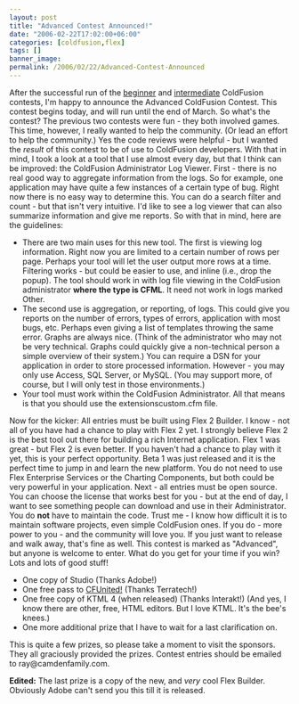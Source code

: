 ```yaml
---
layout: post
title: "Advanced Contest Announced!"
date: "2006-02-22T17:02:00+06:00"
categories: [coldfusion,flex]
tags: []
banner_image: 
permalink: /2006/02/22/Advanced-Contest-Announced
---
```


After the successful run of the <a href="http://ray.camdenfamily.com/index.cfm/2005/9/20/Contest-Shall-We-Play-a-Game">beginner</a> and <a href="http://ray.camdenfamily.com/index.cfm/2005/10/30/Intermediate-ColdFusion-Contest">intermediate</a> ColdFusion contests, I'm happy to announce the Advanced ColdFusion Contest. This contest begins today, and will run until the end of March. So what's the contest?
The previous two contests were fun - they both involved games. This time, however, I really wanted to help the community. (Or lead an effort to help the community.) Yes the code reviews were helpful - but I wanted the <i>result</i> of this contest to be of use to ColdFusion developers. With that in mind, I took a look at a tool that I use almost every day, but that I think can be improved: the ColdFusion Administrator Log Viewer. 
First - there is no real good way to aggregate information from the logs. So for example, one application may have quite a few instances of a certain type of bug. Right now there is no easy way to determine this. You can do a search filter and count - but that isn't very intuitive. I'd like to see a log viewer that can also summarize information and give me reports. So with that in mind, here are the guidelines:
<ul>
<li>There are two main uses for this new tool. The first is viewing log information. Right now you are limited to a certain number of rows per page. Perhaps your tool will let the user output more rows at a time. Filtering works - but could be easier to use, and inline (i.e., drop the popup). The tool should work in with log file viewing in the ColdFusion administrator <b>where the type is CFML</b>. It need not work in logs marked Other. 
<li>The second use is aggregation, or reporting, of logs. This could give you reports on the number of errors, types of errors, application with most bugs, etc. Perhaps even giving a list of templates throwing the same error. Graphs are always nice. (Think of the administrator who may not be very technical. Graphs could quickly give a non-technical person a simple overview of their system.) You can require a DSN for your application in order to store processed information. However - you may only use Access, SQL Server, or MySQL. (You may support more, of course, but I will only test in those environments.)
<li>Your tool must work within the ColdFusion Administrator. All that means is that you should use the extensionscustom.cfm file. 
</ul>
Now for the kicker: All entries must be built using Flex 2 Builder. I know - not all of you have had a chance to play with Flex 2 yet. I strongly believe Flex 2 is the best tool out there for building a rich Internet application. Flex 1 was great - but Flex 2 is even better. If you haven't had a chance to play with it yet, this is your perfect opportunity. Beta 1 was just released and it is the perfect time to jump in and learn the new platform. You do not need to use Flex Enterprise Services or the Charting Components, but both could be very powerful in your application. 
Next - all entries must be open source. You can choose the license that works best for you - but at the end of day, I want to see something people can download and use in their Administrator. You do <b>not</b> have to maintain the code. Trust me - I know how difficult it is to maintain software projects, even simple ColdFusion ones. If you do - more power to you - and the community will love you. If you just want to release and walk away, that's fine as well.
This contest is marked as "Advanced", but anyone is welcome to enter. What do you get for your time if you win? Lots and lots of good stuff!
<ul>
<li>One copy of Studio (Thanks Adobe!)
<li>One free pass to <a href="http://www.cfunited.com">CFUnited!</a> (Thanks Terratech!)
<li>One free copy of KTML 4 (when released) (Thanks Interakt!) (And yes, I know there are other, free, HTML editors. But I love KTML. It's the bee's knees.)
<li>One more additional prize that I have to wait for a last clarification on.
</ul>
This is quite a few prizes, so please take a moment to visit the sponsors. They all graciously provided the prizes. Contest entries should be emailed to ray@camdenfamily.com.

<b>Edited:</b> The last prize is a copy of the new, and <i>very</i> cool Flex Builder. Obviously Adobe can't send you this till it is released.